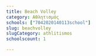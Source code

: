 ```yaml
---
title: Beach Volley
category: Αθλητισμός
schools: ["7042020140113school"]
slug: beachvolley
slugCategory: athlitismos
schoolscount: 1

---
```




